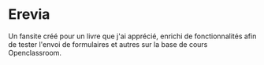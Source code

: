 # Erevia

Un fansite créé pour un livre que j'ai apprécié, enrichi de fonctionnalités afin de tester l'envoi de formulaires et autres sur la base de cours Openclassroom.
